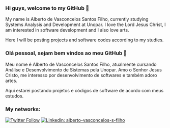 ### Hi guys, welcome to my GitHub 👋

My name is Alberto de Vasconcelos Santos Filho, currently studying Systems Analysis and Development at Unopar. I love the Lord Jesus Christ, I am interested in software development and I also love arts.

Here I will be posting projects and software codes according to my studies.

### Olá pessoal, sejam bem vindos ao meu GitHub 👋

Meu nome é Alberto de Vasconcelos Santos Filho, atualmente cursando Análise e Desenvolvimento de Sistemas pela Unopar.
Amo o Senhor Jesus Cristo, me interesso por desenvolvimento de softwares e também adoro artes.

Aqui estarei postando projetos e códigos de software de acordo com meus estudos.



### My networks:

[![Twitter Follow](https://img.shields.io/twitter/follow/alberto?style=social)](https://twitter.com/AlbertoTocant)
[![Linkedin: alberto-vasconcelos-s-filho](https://img.shields.io/badge/-Linkedin-blue?style=flat-square&logo=Linkedin&logoColor=white&link=https://www.linkedin.com/in/alberto-vasconcelos-s-filho/)](https://www.linkedin.com/in/alberto-vasconcelos-s-filho/)
